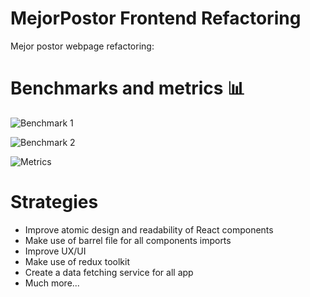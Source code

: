 # MejorPostor Frontend Refactoring

Mejor postor webpage refactoring:

# Benchmarks and metrics :bar_chart:

![Benchmark 1](https://res.cloudinary.com/dvqlenul5/image/upload/v1663838994/Benchmarks_eczamb.png)

![Benchmark 2](https://res.cloudinary.com/dvqlenul5/image/upload/v1663839000/Benchmarks2_m93hv5.png)

![Metrics](https://res.cloudinary.com/dvqlenul5/image/upload/v1663839005/Metrics_kohsae.png)

# Strategies

- Improve atomic design and readability of React components
- Make use of barrel file for all components imports
- Improve UX/UI
- Make use of redux toolkit
- Create a data fetching service for all app
- Much more...
